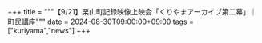 +++
title = """【9/21】栗山町記録映像上映会「くりやまアーカイブ第二幕」｜町民講座"""
date = 2024-08-30T09:00:00+09:00
tags = ["kuriyama","news"]
+++

